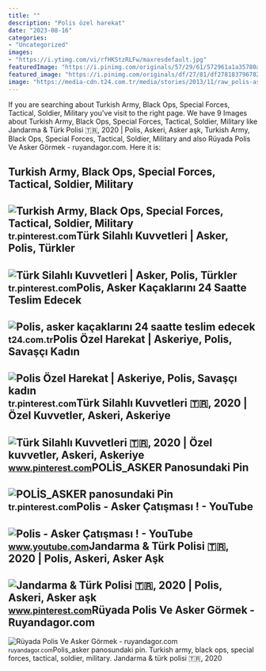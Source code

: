 ```yaml
---
title: ""
description: "Polis özel harekat"
date: "2023-08-16"
categories:
- "Uncategorized"
images:
- "https://i.ytimg.com/vi/rfHKStzRLFw/maxresdefault.jpg"
featuredImage: "https://i.pinimg.com/originals/57/29/61/572961a1a35780a16b6c9dae616ca001.jpg"
featured_image: "https://i.pinimg.com/originals/df/27/81/df278183796782b5c951d597a4e54fc1.jpg"
image: "https://media-cdn.t24.com.tr/media/stories/2013/11/raw_polis-asker-kacaklarini-24-saatte-teslim-edecek_745069361.jpg"
---
```


If you are searching about Turkish Army, Black Ops, Special Forces, Tactical, Soldier, Military you've visit to the right page. We have 9 Images about Turkish Army, Black Ops, Special Forces, Tactical, Soldier, Military like Jandarma &amp; Türk Polisi 🇹🇷, 2020 | Polis, Askeri, Asker aşk, Turkish Army, Black Ops, Special Forces, Tactical, Soldier, Military and also Rüyada Polis Ve Asker Görmek - ruyandagor.com. Here it is:

Turkish Army, Black Ops, Special Forces, Tactical, Soldier, Military
--------------------------------------------------------------------

 ![Turkish Army, Black Ops, Special Forces, Tactical, Soldier, Military](https://i.pinimg.com/originals/df/27/81/df278183796782b5c951d597a4e54fc1.jpg) <small>tr.pinterest.com</small>Türk Silahlı Kuvvetleri | Asker, Polis, Türkler
-----------------------------------------------

 ![Türk Silahlı Kuvvetleri | Asker, Polis, Türkler](https://i.pinimg.com/736x/b9/23/14/b923146fa0fdc553663a5c8f18705d0f.jpg) <small>tr.pinterest.com</small>Polis, Asker Kaçaklarını 24 Saatte Teslim Edecek
------------------------------------------------

 ![Polis, asker kaçaklarını 24 saatte teslim edecek](https://media-cdn.t24.com.tr/media/stories/2013/11/raw_polis-asker-kacaklarini-24-saatte-teslim-edecek_745069361.jpg) <small>t24.com.tr</small>Polis Özel Harekat | Askeriye, Polis, Savaşçı Kadın
---------------------------------------------------

 ![Polis Özel Harekat | Askeriye, Polis, Savaşçı kadın](https://i.pinimg.com/736x/50/1b/17/501b173f2491e02b2ac947b480a15641.jpg) <small>tr.pinterest.com</small>Türk Silahlı Kuvvetleri 🇹🇷, 2020 | Özel Kuvvetler, Askeri, Askeriye
-------------------------------------------------------------------

 ![Türk Silahlı Kuvvetleri 🇹🇷, 2020 | Özel kuvvetler, Askeri, Askeriye](https://i.pinimg.com/originals/57/29/61/572961a1a35780a16b6c9dae616ca001.jpg) <small>www.pinterest.com</small>POLİS\_ASKER Panosundaki Pin
----------------------------

 ![POLİS_ASKER panosundaki Pin](https://i.pinimg.com/736x/4f/4a/dc/4f4adcbc9b211c1a65fe01b433d9df12.jpg) <small>tr.pinterest.com</small>Polis - Asker Çatışması ! - YouTube
-----------------------------------

 ![Polis - Asker Çatışması ! - YouTube](https://i.ytimg.com/vi/rfHKStzRLFw/maxresdefault.jpg) <small>www.youtube.com</small>Jandarma &amp; Türk Polisi 🇹🇷, 2020 | Polis, Askeri, Asker Aşk
--------------------------------------------------------------

 ![Jandarma & Türk Polisi 🇹🇷, 2020 | Polis, Askeri, Asker aşk](https://i.pinimg.com/736x/ba/df/3c/badf3cdf7b99ee2c0dc3b54ddc322f6a.jpg) <small>www.pinterest.com</small>Rüyada Polis Ve Asker Görmek - Ruyandagor.com
---------------------------------------------

 ![Rüyada Polis Ve Asker Görmek - ruyandagor.com](https://images.ruyandagor.com/2017/04/polis-ve-asker-gormek-0008.jpg) <small>ruyandagor.com</small>Poli̇s\_asker panosundaki pin. Turkish army, black ops, special forces, tactical, soldier, military. Jandarma &amp; türk polisi 🇹🇷, 2020
